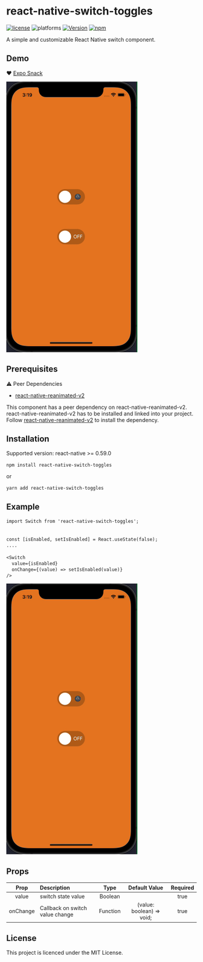 # react-native-switch-toggles

[![license](https://img.shields.io/github/license/mashape/apistatus.svg)]()
![platforms](https://img.shields.io/badge/platforms-Android%20%7C%20iOS-brightgreen.svg?style=flat&colorB=191A17)
[![Version](https://img.shields.io/npm/v/react-native-switch-toggles.svg)](https://www.npmjs.com/package/react-native-switch-toggles)
[![npm](https://img.shields.io/npm/dt/react-native-switch-toggles.svg)](https://www.npmjs.com/package/react-native-switch-toggles)

A simple and customizable React Native switch component. 

## Demo

❤️ [Expo Snack](https://snack.expo.dev/@nithinpp69/react-native-switch-toggles)

![](demo.gif)

## Prerequisites

 ⚠️ Peer Dependencies

 * [react-native-reanimated-v2](https://docs.swmansion.com/react-native-reanimated/docs/fundamentals/installation/)

This component has a peer dependency on react-native-reanimated-v2. react-native-reanimated-v2 has to be installed and linked into your project.
Follow [react-native-reanimated-v2](https://docs.swmansion.com/react-native-reanimated/docs/fundamentals/installation/) to install the dependency.

## Installation

 Supported version: react-native >= 0.59.0

  ```
  npm install react-native-switch-toggles
  ```
  
  or
  
  ```
  yarn add react-native-switch-toggles
  ```
  
## Example
```
import Switch from 'react-native-switch-toggles';


const [isEnabled, setIsEnabled] = React.useState(false);
....

<Switch
  value={isEnabled}
  onChange={(value) => setIsEnabled(value)}
/>

```
![](demo.gif)

## Props
| Prop                        | Description                                                                           | Type                          | Default Value              | Required |
| :--------------------------:|:--------------------------------------------------------------------------------------|:-----------------------------:|:--------------------------:|:--------:|
| value                       | switch state value                                                                    | Boolean                       |                            | true     |
| onChange                    | Callback on switch value change                                                       | Function                      |  (value: boolean) => void; | true     |

## License
This project is licenced under the MIT License.
